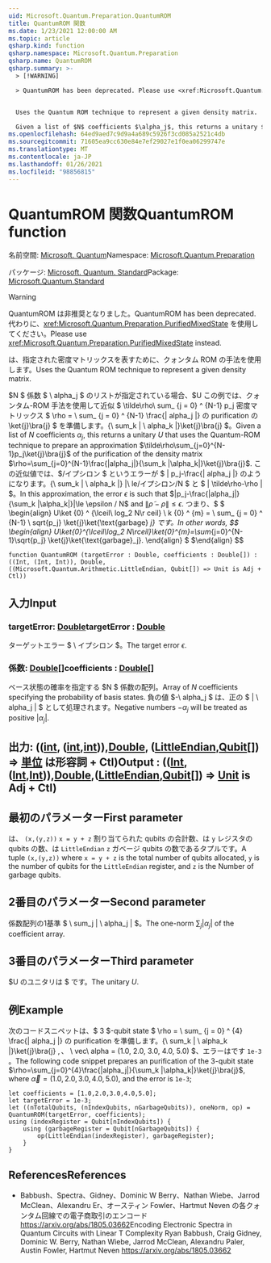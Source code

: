 ```yaml
---
uid: Microsoft.Quantum.Preparation.QuantumROM
title: QuantumROM 関数
ms.date: 1/23/2021 12:00:00 AM
ms.topic: article
qsharp.kind: function
qsharp.namespace: Microsoft.Quantum.Preparation
qsharp.name: QuantumROM
qsharp.summary: >-
  > [!WARNING]

  > QuantumROM has been deprecated. Please use <xref:Microsoft.Quantum.Preparation.PurifiedMixedState> instead.


  Uses the Quantum ROM technique to represent a given density matrix.

  Given a list of $N$ coefficients $\alpha_j$, this returns a unitary $U$ that uses the Quantum-ROM technique to prepare an approximation  $\tilde\rho\sum_{j=0}^{N-1}p_j\ket{j}\bra{j}$ of the purification of the density matrix $\rho=\sum_{j=0}^{N-1}\frac{|alpha_j|}{\sum_k |\alpha_k|}\ket{j}\bra{j}$. In this approximation, the error $\epsilon$ is such that $|p_j-\frac{|alpha_j|}{\sum_k |\alpha_k|}|\le \epsilon / N$ and $\|\tilde\rho - \rho\| \le \epsilon$. In other words, $$ \begin{align} U\ket{0}^{\lceil\log_2 N\rceil}\ket{0}^{m}=\sum_{j=0}^{N-1}\sqrt{p_j} \ket{j}\ket{\text{garbage}_j}. \end{align} $$
ms.openlocfilehash: 64ed9aed7c9d9a4a689c5926f3cd085a2521c4db
ms.sourcegitcommit: 71605ea9cc630e84e7ef29027e1f0ea06299747e
ms.translationtype: MT
ms.contentlocale: ja-JP
ms.lasthandoff: 01/26/2021
ms.locfileid: "98856815"
---
```

# <a name="quantumrom-function"></a><span data-ttu-id="869a9-102">QuantumROM 関数</span><span class="sxs-lookup"><span data-stu-id="869a9-102">QuantumROM function</span></span>

<span data-ttu-id="869a9-103">名前空間: [Microsoft. Quantum](xref:Microsoft.Quantum.Preparation)</span><span class="sxs-lookup"><span data-stu-id="869a9-103">Namespace: [Microsoft.Quantum.Preparation](xref:Microsoft.Quantum.Preparation)</span></span>

<span data-ttu-id="869a9-104">パッケージ: [Microsoft. Quantum. Standard](https://nuget.org/packages/Microsoft.Quantum.Standard)</span><span class="sxs-lookup"><span data-stu-id="869a9-104">Package: [Microsoft.Quantum.Standard](https://nuget.org/packages/Microsoft.Quantum.Standard)</span></span>


> [!WARNING]
> <span data-ttu-id="869a9-105">QuantumROM は非推奨となりました。</span><span class="sxs-lookup"><span data-stu-id="869a9-105">QuantumROM has been deprecated.</span></span> <span data-ttu-id="869a9-106">代わりに、<xref:Microsoft.Quantum.Preparation.PurifiedMixedState> を使用してください。</span><span class="sxs-lookup"><span data-stu-id="869a9-106">Please use <xref:Microsoft.Quantum.Preparation.PurifiedMixedState> instead.</span></span>

<span data-ttu-id="869a9-107">は、指定された密度マトリックスを表すために、クォンタム ROM の手法を使用します。</span><span class="sxs-lookup"><span data-stu-id="869a9-107">Uses the Quantum ROM technique to represent a given density matrix.</span></span>

<span data-ttu-id="869a9-108">$N $ 係数 $ \ alpha_j $ のリストが指定されている場合、$U この例では、クォンタム-ROM 手法を使用して近似 $ \tilde\rho\ sum_ {j = 0} ^ {N-1} p_j 密度マトリックス $ \rho = \ sum_ {j = 0} ^ {N-1} \frac{| alpha_j |} の purification の \ket{j}\bra{j} $ を準備します。{\ sum_k | \ alpha_k |}\ket{j}\bra{j} $。</span><span class="sxs-lookup"><span data-stu-id="869a9-108">Given a list of $N$ coefficients $\alpha_j$, this returns a unitary $U$ that uses the Quantum-ROM technique to prepare an approximation  $\tilde\rho\sum_{j=0}^{N-1}p_j\ket{j}\bra{j}$ of the purification of the density matrix $\rho=\sum_{j=0}^{N-1}\frac{|alpha_j|}{\sum_k |\alpha_k|}\ket{j}\bra{j}$.</span></span> <span data-ttu-id="869a9-109">この近似値では、$/イプシロン $ というエラーが $ | p_j-\frac{| alpha_j |} のようになります。{\ sum_k | \ alpha_k |} |\ le/イプシロン/N $ と $ \| \tilde\rho-\rho \| $。</span><span class="sxs-lookup"><span data-stu-id="869a9-109">In this approximation, the error $\epsilon$ is such that $|p_j-\frac{|alpha_j|}{\sum_k |\alpha_k|}|\le \epsilon / N$ and $\|\tilde\rho - \rho\| \le \epsilon$.</span></span> <span data-ttu-id="869a9-110">つまり、$ $ \begin{align} U\ket {0} ^ {\lceil\ log_2 N\r ceil} \ k {0} ^ {m} = \ sum_ {j = 0} ^ {N-1} \ sqrt{p_j} \ket{j}\ket{\text{garbage} _j} です。</span><span class="sxs-lookup"><span data-stu-id="869a9-110">In other words, $$ \begin{align} U\ket{0}^{\lceil\log_2 N\rceil}\ket{0}^{m}=\sum_{j=0}^{N-1}\sqrt{p_j} \ket{j}\ket{\text{garbage}_j}.</span></span>
<span data-ttu-id="869a9-111">\end{align} $ $</span><span class="sxs-lookup"><span data-stu-id="869a9-111">\end{align} $$</span></span>

```qsharp
function QuantumROM (targetError : Double, coefficients : Double[]) : ((Int, (Int, Int)), Double, ((Microsoft.Quantum.Arithmetic.LittleEndian, Qubit[]) => Unit is Adj + Ctl))
```


## <a name="input"></a><span data-ttu-id="869a9-112">入力</span><span class="sxs-lookup"><span data-stu-id="869a9-112">Input</span></span>

### <a name="targeterror--double"></a><span data-ttu-id="869a9-113">targetError: [Double](xref:microsoft.quantum.lang-ref.double)</span><span class="sxs-lookup"><span data-stu-id="869a9-113">targetError : [Double](xref:microsoft.quantum.lang-ref.double)</span></span>

<span data-ttu-id="869a9-114">ターゲットエラー $ \ イプシロン $。</span><span class="sxs-lookup"><span data-stu-id="869a9-114">The target error $\epsilon$.</span></span>


### <a name="coefficients--double"></a><span data-ttu-id="869a9-115">係数: [Double](xref:microsoft.quantum.lang-ref.double)[]</span><span class="sxs-lookup"><span data-stu-id="869a9-115">coefficients : [Double](xref:microsoft.quantum.lang-ref.double)[]</span></span>

<span data-ttu-id="869a9-116">ベース状態の確率を指定する $N $ 係数の配列。</span><span class="sxs-lookup"><span data-stu-id="869a9-116">Array of $N$ coefficients specifying the probability of basis states.</span></span>
<span data-ttu-id="869a9-117">負の値 $-\ alpha_j $ は、正の $ | \ alpha_j | $ として処理されます。</span><span class="sxs-lookup"><span data-stu-id="869a9-117">Negative numbers $-\alpha_j$ will be treated as positive $|\alpha_j|$.</span></span>



## <a name="output--intintintdoublelittleendianqubit--unit--is-adj--ctl"></a><span data-ttu-id="869a9-118">出力: (([int](xref:microsoft.quantum.lang-ref.int), ([int](xref:microsoft.quantum.lang-ref.int),[int](xref:microsoft.quantum.lang-ref.int))),[Double](xref:microsoft.quantum.lang-ref.double), ([LittleEndian](xref:Microsoft.Quantum.Arithmetic.LittleEndian),[Qubit](xref:microsoft.quantum.lang-ref.qubit)[]) => [単位](xref:microsoft.quantum.lang-ref.unit)  は形容詞 + Ctl)</span><span class="sxs-lookup"><span data-stu-id="869a9-118">Output : (([Int](xref:microsoft.quantum.lang-ref.int),([Int](xref:microsoft.quantum.lang-ref.int),[Int](xref:microsoft.quantum.lang-ref.int))),[Double](xref:microsoft.quantum.lang-ref.double),([LittleEndian](xref:Microsoft.Quantum.Arithmetic.LittleEndian),[Qubit](xref:microsoft.quantum.lang-ref.qubit)[]) => [Unit](xref:microsoft.quantum.lang-ref.unit)  is Adj + Ctl)</span></span>

## <a name="first-parameter"></a><span data-ttu-id="869a9-119">最初のパラメーター</span><span class="sxs-lookup"><span data-stu-id="869a9-119">First parameter</span></span>

<span data-ttu-id="869a9-120">は、 `(x,(y,z))` `x = y + z` 割り当てられた qubits の合計数、は `y` レジスタの qubits の数、は `LittleEndian` `z` ガベージ qubits の数であるタプルです。</span><span class="sxs-lookup"><span data-stu-id="869a9-120">A tuple `(x,(y,z))` where `x = y + z` is the total number of qubits allocated, `y` is the number of qubits for the `LittleEndian` register, and `z` is the Number of garbage qubits.</span></span>

## <a name="second-parameter"></a><span data-ttu-id="869a9-121">2番目のパラメーター</span><span class="sxs-lookup"><span data-stu-id="869a9-121">Second parameter</span></span>

<span data-ttu-id="869a9-122">係数配列の1基準 $ \ sum_j | \ alpha_j | $。</span><span class="sxs-lookup"><span data-stu-id="869a9-122">The one-norm $\sum_j |\alpha_j|$ of the coefficient array.</span></span>

## <a name="third-parameter"></a><span data-ttu-id="869a9-123">3番目のパラメーター</span><span class="sxs-lookup"><span data-stu-id="869a9-123">Third parameter</span></span>

<span data-ttu-id="869a9-124">$U のユニタリは $ です。</span><span class="sxs-lookup"><span data-stu-id="869a9-124">The unitary $U$.</span></span>

## <a name="example"></a><span data-ttu-id="869a9-125">例</span><span class="sxs-lookup"><span data-stu-id="869a9-125">Example</span></span>

<span data-ttu-id="869a9-126">次のコードスニペットは、$ 3 $-qubit state $ \rho = \ sum_ {j = 0} ^ {4} \frac{| alpha_j |} の purification を準備します。{\ sum_k | \ alpha_k |}\ket{j}\bra{j} $,、$ \ vec\ alpha = (1.0, 2.0, 3.0, 4.0, 5.0) $、エラーはです `1e-3` 。</span><span class="sxs-lookup"><span data-stu-id="869a9-126">The following code snippet prepares an purification of the $3$-qubit state $\rho=\sum_{j=0}^{4}\frac{|alpha_j|}{\sum_k |\alpha_k|}\ket{j}\bra{j}$, where $\vec\alpha=(1.0,2.0,3.0,4.0,5.0)$, and the error is `1e-3`;</span></span>

```qsharp
let coefficients = [1.0,2.0,3.0,4.0,5.0];
let targetError = 1e-3;
let ((nTotalQubits, (nIndexQubits, nGarbageQubits)), oneNorm, op) = QuantumROM(targetError, coefficients);
using (indexRegister = Qubit[nIndexQubits]) {
    using (garbageRegister = Qubit[nGarbageQubits]) {
        op(LittleEndian(indexRegister), garbageRegister);
    }
}
```

## <a name="references"></a><span data-ttu-id="869a9-127">References</span><span class="sxs-lookup"><span data-stu-id="869a9-127">References</span></span>

- <span data-ttu-id="869a9-128">Babbush、Spectra、Gidney、Dominic W Berry、Nathan Wiebe、Jarrod McClean、Alexandru Er、オースティン Fowler、Hartmut Neven の各クォンタム回線での電子商取引のエンコード https://arxiv.org/abs/1805.03662</span><span class="sxs-lookup"><span data-stu-id="869a9-128">Encoding Electronic Spectra in Quantum Circuits with Linear T Complexity Ryan Babbush, Craig Gidney, Dominic W. Berry, Nathan Wiebe, Jarrod McClean, Alexandru Paler, Austin Fowler, Hartmut Neven https://arxiv.org/abs/1805.03662</span></span>